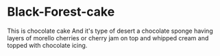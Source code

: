 # Black-Forest-cake
This is chocolate cake 
And it's type of desert
a chocolate sponge having layers of morello 
cherries or cherry jam on top 
and whipped cream and topped with chocolate icing.
